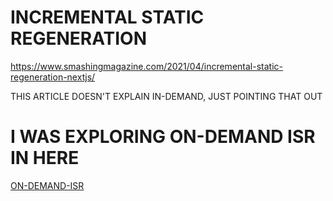 # INCREMENTAL STATIC REGENERATION

<https://www.smashingmagazine.com/2021/04/incremental-static-regeneration-nextjs/>

THIS ARTICLE DOESN'T EXPLAIN IN-DEMAND, JUST POINTING THAT OUT

# I WAS EXPLORING ON-DEMAND ISR IN HERE

[ON-DEMAND-ISR](/__NOTES/18.%20ON-DEMEND-ISR.md)